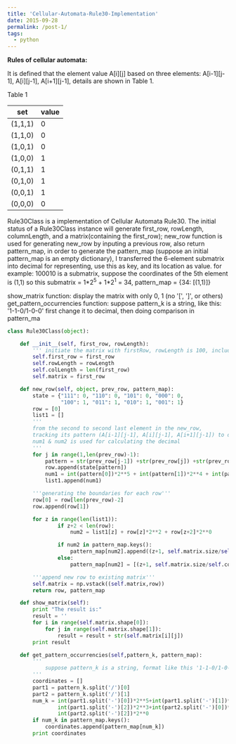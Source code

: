 ```yaml
---
title: 'Cellular-Automata-Rule30-Implementation'
date: 2015-09-28
permalink: /post-1/
tags:
  - python
---
```

**Rules of cellular automata:** 

It is defined that the element value A[i][j] based on three elements: A[i-1][j-1], A[i][j-1], A[i+1][j-1], details are shown in Table 1. 

Table 1

| set     | value  |   
| --------| ------ | 
| (1,1,1) | 0      | 
| (1,1,0) | 0      | 
| (1,0,1) | 0      |
| (1,0,0) | 1      | 
| (0,1,1) | 1      | 
| (0,1,0) | 1      | 
| (0,0,1) | 1      | 
| (0,0,0) | 0      | 


Rule30Class is a implementation of Cellular Automata Rule30.
The initial status of a Rule30Class instance will generate first_row, rowLength,
columnLength, and a matrix(containing the first_row);
new_row function is used for generating new_row by inputing a previous row, also return
pattern_map, in order to generate the pattern_map
(suppose an initial pattern_map is an empty dictionary), I transferred the 6-element submatrix
into decimal for representing, use this as key, and its location as value.
for example:  100010    is a submatrix, suppose the coordinates of the 5th element is (1,1)
            so this submatrix = 1\*2<sup>5</sup> + 1\*2<sup>1</sup> = 34,
            pattern_map = {34: [(1,1)]}

show_matrix function: display the matrix with only 0, 1 (no '[', ']', or others)
get_pattern_occurrencies function: suppose pattern_k is a string, like this: '1-1-0/1-0-0'
first change it to decimal, then doing comparison in pattern_ma
```python
class Rule30Class(object):

    def __init__(self, first_row, rowLength):
        ''' initiate the matrix with firstRow, rowLength is 100, including the 1st row'''
        self.first_row = first_row
        self.rowLength = rowLength
        self.colLength = len(first_row)
        self.matrix = first_row

    def new_row(self, object, prev_row, pattern_map):
        state = {"111": 0, "110": 0, "101": 0, "000": 0,
                 "100": 1, "011": 1, "010": 1, "001": 1}
        row = [0]
        list1 = []
        '''
        from the second to second last element in the new_row,
        tracking its pattern (A[i-1][j-1], A[i][j-1], A[i+1][j-1]) to determine this one,
        num1 & num2 is used for calculating the decimal
        '''
        for j in range(1,len(prev_row)-1):
            pattern = str(prev_row[j-1]) +str(prev_row[j]) +str(prev_row[j+1])
            row.append(state[pattern])
            num1 = int(pattern[0])*2**5 + int(pattern[1])*2**4 + int(pattern[2])*2**3 + state[pattern]*2**1
            list1.append(num1)

        '''generating the boundaries for each row'''
        row[0] = row[len(prev_row)-2]
        row.append(row[1])

        for z in range(len(list1)):
                if z+2 < len(row):
                    num2 = list1[z] + row[z]*2**2 + row[z+2]*2**0

                if num2 in pattern_map.keys():
                    pattern_map[num2].append((z+1, self.matrix.size/self.colLength))
                else:
                    pattern_map[num2] = [(z+1, self.matrix.size/self.colLength)]

        '''append new row to existing matrix'''
        self.matrix = np.vstack((self.matrix,row))
        return row, pattern_map

    def show_matrix(self):
        print "The result is:"
        result = ''
        for i in range(self.matrix.shape[0]):
            for j in range(self.matrix.shape[1]):
                result = result + str(self.matrix[i][j])
        print result

    def get_pattern_occurrencies(self,pattern_k, pattern_map):
        '''
            suppose pattern_k is a string, format like this '1-1-0/1-0-0'
        '''
        coordinates = []
        part1 = pattern_k.split('/')[0]
        part2 = pattern_k.split('/')[1]
        num_k = int(part1.split('-')[0])*2**5+int(part1.split('-')[1])*2**4+\
                int(part1.split('-')[2])*2**3+int(part2.split('-')[0])*2**2+int(part2.split('-')[1])*2**1+\
                int(part2.split('-')[2])*2**0
        if num_k in pattern_map.keys():
            coordinates.append(pattern_map[num_k])
        print coordinates

```
